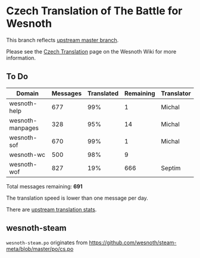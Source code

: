 # Czech Translation of The Battle for Wesnoth

This branch reflects [upstream master branch](https://github.com/wesnoth/wesnoth/tree/master).

Please see the [Czech Translation](https://wiki.wesnoth.org/CzechTranslation) page on the Wesnoth Wiki for more information.

## To Do

Domain | Messages | Translated | Remaining | Translator
------ | -------- | ---------- | --------- | ----------
wesnoth-help | 677 | 99% | 1 | Michal
wesnoth-manpages | 328 | 95% | 14 | Michal
wesnoth-sof | 670 | 99% | 1 | Michal
wesnoth-wc | 500 | 98% | 9 |
wesnoth-wof | 827 | 19% | 666 | Septim

Total messages remaining: **691**

The translation speed is lower than one message per day.

There are [upstream translation stats](https://www.wesnoth.org/gettext/?view=langs&version=master&lang=cs).

## wesnoth-steam
`wesnoth-steam.po` originates from https://github.com/wesnoth/steam-meta/blob/master/po/cs.po
